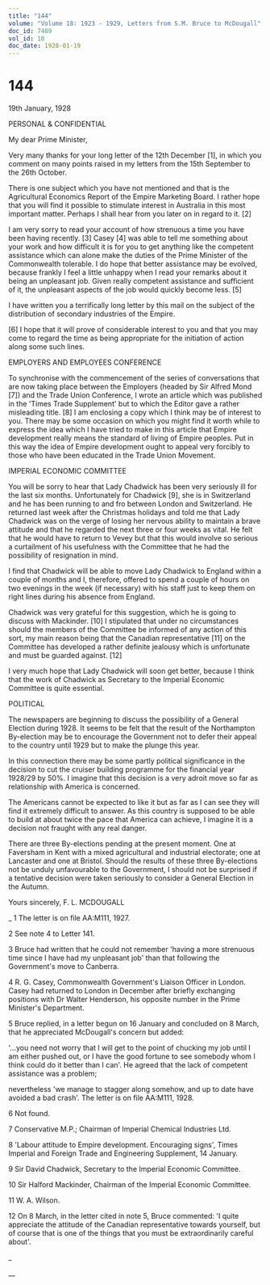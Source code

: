 ```yaml
---
title: "144"
volume: "Volume 18: 1923 - 1929, Letters from S.M. Bruce to McDougall"
doc_id: 7489
vol_id: 18
doc_date: 1928-01-19
---
```


# 144

19th January, 1928

PERSONAL &amp; CONFIDENTIAL

My dear Prime Minister,

Very many thanks for your long letter of the 12th December [1], in which you comment on many points raised in my letters from the 15th September to the 26th October.

There is one subject which you have not mentioned and that is the Agricultural Economics Report of the Empire Marketing Board. I rather hope that you will find it possible to stimulate interest in Australia in this most important matter. Perhaps I shall hear from you later on in regard to it. [2]

I am very sorry to read your account of how strenuous a time you have been having recently. [3] Casey [4] was able to tell me something about your work and how difficult it is for you to get anything like the competent assistance which can alone make the duties of the Prime Minister of the Commonwealth tolerable. I do hope that better assistance may be evolved, because frankly I feel a little unhappy when I read your remarks about it being an unpleasant job. Given really competent assistance and sufficient of it, the unpleasant aspects of the job would quickly become less. [5]

I have written you a terrifically long letter by this mail on the subject of the distribution of secondary industries of the Empire.

[6] I hope that it will prove of considerable interest to you and that you may come to regard the time as being appropriate for the initiation of action along some such lines.

EMPLOYERS AND EMPLOYEES CONFERENCE

To synchronise with the commencement of the series of conversations that are now taking place between the Employers (headed by Sir Alfred Mond [7]) and the Trade Union Conference, I wrote an article which was published in the 'Times Trade Supplement' but to which the Editor gave a rather misleading title. [8] I am enclosing a copy which I think may be of interest to you. There may be some occasion on which you might find it worth while to express the idea which I have tried to make in this article that Empire development really means the standard of living of Empire peoples. Put in this way the idea of Empire development ought to appeal very forcibly to those who have been educated in the Trade Union Movement.

IMPERIAL ECONOMIC COMMITTEE

You will be sorry to hear that Lady Chadwick has been very seriously ill for the last six months. Unfortunately for Chadwick [9], she is in Switzerland and he has been running to and fro between London and Switzerland. He returned last week after the Christmas holidays and told me that Lady Chadwick was on the verge of losing her nervous ability to maintain a brave attitude and that he regarded the next three or four weeks as vital. He felt that he would have to return to Vevey but that this would involve so serious a curtailment of his usefulness with the Committee that he had the possibility of resignation in mind.

I find that Chadwick will be able to move Lady Chadwick to England within a couple of months and I, therefore, offered to spend a couple of hours on two evenings in the week (if necessary) with his staff just to keep them on right lines during his absence from England.

Chadwick was very grateful for this suggestion, which he is going to discuss with Mackinder. [10] I stipulated that under no circumstances should the members of the Committee be informed of any action of this sort, my main reason being that the Canadian representative [11] on the Committee has developed a rather definite jealousy which is unfortunate and must be guarded against. [12]

I very much hope that Lady Chadwick will soon get better, because I think that the work of Chadwick as Secretary to the Imperial Economic Committee is quite essential.

POLITICAL

The newspapers are beginning to discuss the possibility of a General Election during 1928. It seems to be felt that the result of the Northampton By-election may be to encourage the Government not to defer their appeal to the country until 1929 but to make the plunge this year.

In this connection there may be some partly political significance in the decision to cut the cruiser building programme for the financial year 1928/29 by 50%. I imagine that this decision is a very adroit move so far as relationship with America is concerned.

The Americans cannot be expected to like it but as far as I can see they will find it extremely difficult to answer. As this country is supposed to be able to build at about twice the pace that America can achieve, I imagine it is a decision not fraught with any real danger.

There are three By-elections pending at the present moment. One at Faversham in Kent with a mixed agricultural and industrial electorate; one at Lancaster and one at Bristol. Should the results of these three By-elections not be unduly unfavourable to the Government, I should not be surprised if a tentative decision were taken seriously to consider a General Election in the Autumn.

Yours sincerely, F. L. MCDOUGALL 

_ 1 The letter is on file AA:M111, 1927.

2 See note 4 to Letter 141.

3 Bruce had written that he could not remember 'having a more strenuous time since I have had my unpleasant job' than that following the Government's move to Canberra.

4 R. G. Casey, Commonwealth Government's Liaison Officer in London. Casey had returned to London in December after briefly exchanging positions with Dr Walter Henderson, his opposite number in the Prime Minister's Department.

5 Bruce replied, in a letter begun on 16 January and concluded on 8 March, that he appreciated McDougall's concern but added:

'...you need not worry that I will get to the point of chucking my job until I am either pushed out, or I have the good fortune to see somebody whom I think could do it better than I can'. He agreed that the lack of competent assistance was a problem;

nevertheless 'we manage to stagger along somehow, and up to date have avoided a bad crash'. The letter is on file AA:M111, 1928.

6 Not found.

7 Conservative M.P.; Chairman of Imperial Chemical Industries Ltd.

8 'Labour attitude to Empire development. Encouraging signs', Times Imperial and Foreign Trade and Engineering Supplement, 14 January.

9 Sir David Chadwick, Secretary to the Imperial Economic Committee.

10 Sir Halford Mackinder, Chairman of the Imperial Economic Committee.

11 W. A. Wilson.

12 On 8 March, in the letter cited in note 5, Bruce commented: 'I quite appreciate the attitude of the Canadian representative towards yourself, but of course that is one of the things that you must be extraordinarily careful about'.

_

__
